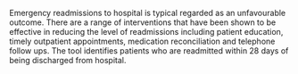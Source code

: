 Emergency readmissions to hospital is typical regarded as an unfavourable outcome. There are a range of interventions that have been shown to be effective in reducing the level of readmissions including patient education, timely outpatient appointments, medication reconciliation and telephone follow ups. 
The tool identifies patients who are readmitted within 28 days of being discharged from hospital.